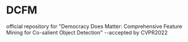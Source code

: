 # DCFM
official repository for "Democracy Does Matter: Comprehensive Feature Mining for Co-salient Object Detection" --accepted by CVPR2022

